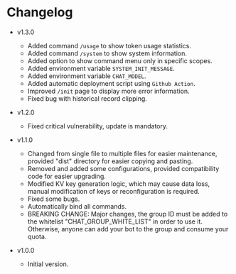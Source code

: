 # Changelog
- v1.3.0
    - Added command `/usage` to show token usage statistics.
    - Added command `/system` to show system information.
    - Added option to show command menu only in specific scopes.
    - Added environment variable `SYSTEM_INIT_MESSAGE`.
    - Added environment variable `CHAT_MODEL`.
    - Added automatic deployment script using `Github Action`.
    - Improved `/init` page to display more error information.
    - Fixed bug with historical record clipping.

- v1.2.0
    - Fixed critical vulnerability, update is mandatory.
    
- v1.1.0
    - Changed from single file to multiple files for easier maintenance, provided "dist" directory for easier copying and pasting.
    - Removed and added some configurations, provided compatibility code for easier upgrading.
    - Modified KV key generation logic, which may cause data loss, manual modification of keys or reconfiguration is required.
    - Fixed some bugs.
    - Automatically bind all commands.
    - BREAKING CHANGE: Major changes, the group ID must be added to the whitelist "CHAT_GROUP_WHITE_LIST" in order to use it. Otherwise, anyone can add your bot to the group and consume your quota.

- v1.0.0
    - Initial version.